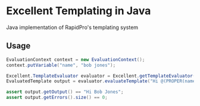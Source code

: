 Excellent Templating in Java
============================

Java implementation of RapidPro's templating system

Usage
-----

```java
EvaluationContext context = new EvaluationContext();
context.putVariable("name", "bob jones");

Excellent.TemplateEvaluator evaluator = Excellent.getTemplateEvaluator();
EvaluatedTemplate output = evaluator.evaluateTemplate("Hi @(PROPER(name))", context, false);

assert output.getOutput() == "Hi Bob Jones";
assert output.getErrors().size() == 0;
```